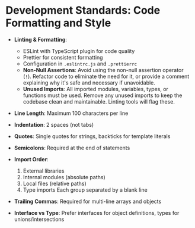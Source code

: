 # Development Standards: Code Formatting and Style

- **Linting & Formatting**:
  - ESLint with TypeScript plugin for code quality
  - Prettier for consistent formatting
  - Configuration in `.eslintrc.js` and `.prettierrc`
  - **Non-Null Assertions**: Avoid using the non-null assertion operator (`!`). Refactor code to eliminate the need for it, or provide a comment explaining why it's safe and necessary if unavoidable.
  - **Unused Imports**: All imported modules, variables, types, or functions must be used. Remove any unused imports to keep the codebase clean and maintainable. Linting tools will flag these.

- **Line Length**: Maximum 100 characters per line

- **Indentation**: 2 spaces (not tabs)

- **Quotes**: Single quotes for strings, backticks for template literals

- **Semicolons**: Required at the end of statements

- **Import Order**:
  1. External libraries
  2. Internal modules (absolute paths)
  3. Local files (relative paths)
  4. Type imports
  Each group separated by a blank line

- **Trailing Commas**: Required for multi-line arrays and objects

- **Interface vs Type**: Prefer interfaces for object definitions, types for unions/intersections
